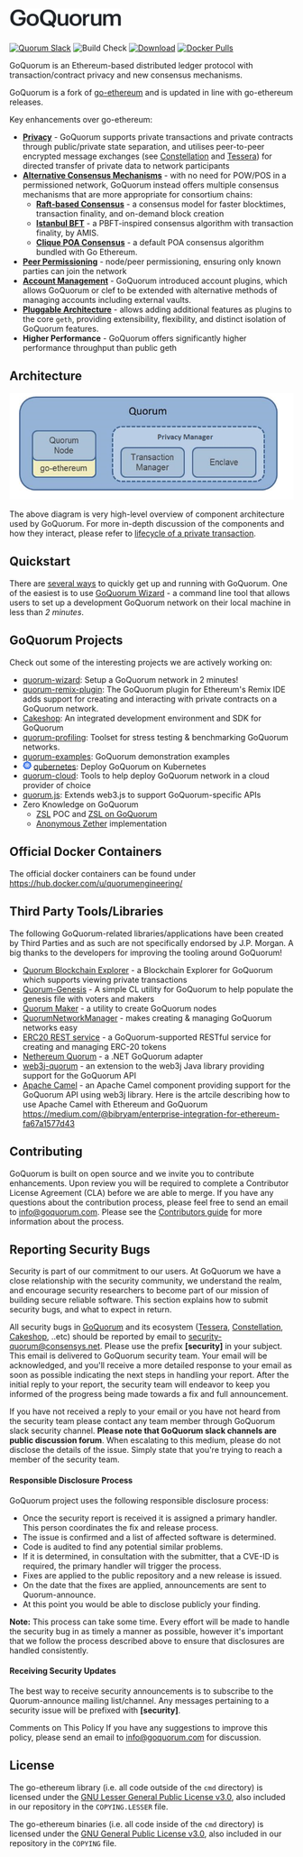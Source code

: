 # <img src="https://raw.githubusercontent.com/consensys/quorum/master/logo.png" width="200" height="35"/>

<a href="https://www.goquorum.com/slack-inviter" target="_blank" rel="noopener"><img title="Quorum Slack" src="https://93ecjxb0d3.execute-api.us-east-1.amazonaws.com/Express/badge.svg" alt="Quorum Slack" /></a>
![Build Check](https://github.com/jpmorganchase/quorum/workflows/Build%20Check/badge.svg?branch=master)
[![Download](https://api.bintray.com/packages/quorumengineering/quorum/geth/images/download.svg)](https://bintray.com/quorumengineering/quorum/geth/_latestVersion)
[![Docker Pulls](https://img.shields.io/docker/pulls/quorumengineering/quorum)](https://hub.docker.com/r/quorumengineering/quorum)

GoQuorum is an Ethereum-based distributed ledger protocol with transaction/contract privacy and new consensus mechanisms.

GoQuorum is a fork of [go-ethereum](https://github.com/ethereum/go-ethereum) and is updated in line with go-ethereum releases.

Key enhancements over go-ethereum:

* [__Privacy__](https://docs.goquorum.consensys.net/en/stable/Concepts/Privacy/Privacy/) - GoQuorum supports private transactions and private contracts through public/private state separation, and utilises peer-to-peer encrypted message exchanges (see [Constellation](https://github.com/consensys/constellation) and [Tessera](https://github.com/consensys/tessera)) for directed transfer of private data to network participants
* [__Alternative Consensus Mechanisms__](https://docs.goquorum.consensys.net/en/stable/Concepts/Consensus/Overview/) - with no need for POW/POS in a permissioned network, GoQuorum instead offers multiple consensus mechanisms that are more appropriate for consortium chains:
    * [__Raft-based Consensus__](https://docs.goquorum.consensys.net/en/stable/Concepts/Consensus/Raft/) - a consensus model for faster blocktimes, transaction finality, and on-demand block creation
    * [__Istanbul BFT__](https://docs.goquorum.consensys.net/en/stable/Concepts/Consensus/IBFT/) - a PBFT-inspired consensus algorithm with transaction finality, by AMIS.
    * [__Clique POA Consensus__](https://github.com/ethereum/EIPs/issues/225) - a default POA consensus algorithm bundled with Go Ethereum.
* [__Peer Permissioning__](https://docs.goquorum.consensys.net/en/stable/Concepts/Permissioning/PermissionsOverview/) - node/peer permissioning, ensuring only known parties can join the network
* [__Account Management__](https://docs.goquorum.consensys.net/en/stable/Concepts/AccountManagement/) - GoQuorum introduced account plugins, which allows GoQuorum or clef to be extended with alternative methods of managing accounts including external vaults.
* [__Pluggable Architecture__](https://docs.goquorum.consensys.net/en/stable/Concepts/AccountManagement/) -  allows adding additional features as plugins to the core `geth`, providing extensibility, flexibility, and distinct isolation of GoQuorum features.
* __Higher Performance__ - GoQuorum offers significantly higher performance throughput than public geth

## Architecture

![GoQuorum Tessera Privacy Flow](https://github.com/consensys/quorum/blob/master/docs/Quorum%20Design.png)

The above diagram is very high-level overview of component architecture used by GoQuorum. For more in-depth discussion of the components and how they interact, please refer to [lifecycle of a private transaction](https://docs.goquorum.consensys.net/en/stable/Concepts/Privacy/PrivateTransactionLifecycle/).

## Quickstart
There are [several ways](https://docs.goquorum.consensys.net/en/stable/HowTo/GetStarted/GettingStartedOverview/) to quickly get up and running with GoQuorum.  One of the easiest is to use [GoQuorum Wizard](https://docs.goquorum.consensys.net/en/stable/HowTo/GetStarted/GettingStartedOverview/#goquorum-wizard) - a command line tool that allows users to set up a development GoQuorum network on their local machine in less than *2 minutes*.

## GoQuorum Projects

Check out some of the interesting projects we are actively working on:

* [quorum-wizard](https://docs.goquorum.consensys.net/en/stable/HowTo/GetStarted/Wizard/GettingStarted/): Setup a GoQuorum network in 2 minutes!
* [quorum-remix-plugin](https://docs.goquorum.consensys.net/en/stable/Reference/RemixPlugin/Overview/): The GoQuorum plugin for Ethereum's Remix IDE adds support for creating and interacting with private contracts on a GoQuorum network.
* [Cakeshop](https://docs.goquorum.consensys.net/en/stable/HowTo/GetStarted/Cakeshop/): An integrated development environment and SDK for GoQuorum
* [quorum-profiling](https://docs.goquorum.consensys.net/en/stable/Concepts/Profiling/): Toolset for stress testing & benchmarking GoQuorum networks. 
* [quorum-examples](https://docs.goquorum.consensys.net/en/stable/Reference/GoQuorum-Projects/): GoQuorum demonstration examples
* <img src="docs/images/qubernetes/k8s-logo.png" width="15"/> [qubernetes](https://docs.goquorum.consensys.net/en/stable/HowTo/GetStarted/GettingStartedOverview/#goquorum-on-kubernetes-qubernetes): Deploy GoQuorum on Kubernetes
* [quorum-cloud](https://docs.goquorum.consensys.net/en/stable/HowTo/GetStarted/GettingStartedOverview/#creating-a-network-deployed-in-the-cloud): Tools to help deploy GoQuorum network in a cloud provider of choice
* [quorum.js](https://docs.goquorum.consensys.net/en/stable/Reference/quorum.js/Overview/): Extends web3.js to support GoQuorum-specific APIs
* Zero Knowledge on GoQuorum
   * [ZSL](https://docs.goquorum.consensys.net/en/stable/Reference/GoQuorum-Projects/#zsl-proof-of-concept) POC and [ZSL on GoQuorum](https://github.com/ConsenSys/zsl-q/blob/master/README.md)
   * [Anonymous Zether](https://github.com/ConsenSys/anonymous-zether) implementation



## Official Docker Containers
The official docker containers can be found under https://hub.docker.com/u/quorumengineering/

## Third Party Tools/Libraries

The following GoQuorum-related libraries/applications have been created by Third Parties and as such are not specifically endorsed by J.P. Morgan.  A big thanks to the developers for improving the tooling around GoQuorum!

* [Quorum Blockchain Explorer](https://github.com/web3labs/epirus-free) - a Blockchain Explorer for GoQuorum which supports viewing private transactions
* [Quorum-Genesis](https://github.com/davebryson/quorum-genesis) - A simple CL utility for GoQuorum to help populate the genesis file with voters and makers
* [Quorum Maker](https://github.com/synechron-finlabs/quorum-maker/) - a utility to create GoQuorum nodes
* [QuorumNetworkManager](https://github.com/ConsenSys/QuorumNetworkManager) - makes creating & managing GoQuorum networks easy
* [ERC20 REST service](https://github.com/web3labs/erc20-rest-service) - a GoQuorum-supported RESTful service for creating and managing ERC-20 tokens
* [Nethereum Quorum](https://github.com/Nethereum/Nethereum/tree/master/src/Nethereum.Quorum) - a .NET GoQuorum adapter
* [web3j-quorum](https://github.com/web3j/web3j-quorum) - an extension to the web3j Java library providing support for the GoQuorum API
* [Apache Camel](http://github.com/apache/camel) - an Apache Camel component providing support for the GoQuorum API using web3j library. Here is the artcile describing how to use Apache Camel with Ethereum and GoQuorum https://medium.com/@bibryam/enterprise-integration-for-ethereum-fa67a1577d43

## Contributing
GoQuorum is built on open source and we invite you to contribute enhancements. Upon review you will be required to complete a Contributor License Agreement (CLA) before we are able to merge. If you have any questions about the contribution process, please feel free to send an email to [info@goquorum.com](mailto:info@goquorum.com). Please see the [Contributors guide](.github/CONTRIBUTING.md) for more information about the process.

## Reporting Security Bugs
Security is part of our commitment to our users. At GoQuorum we have a close relationship with the security community, we understand the realm, and encourage security researchers to become part of our mission of building secure reliable software. This section explains how to submit security bugs, and what to expect in return.

All security bugs in [GoQuorum](https://github.com/consensys/quorum) and its ecosystem ([Tessera](https://github.com/consensys/tessera), [Constellation](https://github.com/consensys/constellation), [Cakeshop](https://github.com/consensys/cakeshop), ..etc)  should be reported by email to [security-quorum@consensys.net](mailto:security-quorum@consensys.net). Please use the prefix **[security]** in your subject. This email is delivered to GoQuorum security team. Your email will be acknowledged, and you'll receive a more detailed response to your email as soon as possible indicating the next steps in handling your report. After the initial reply to your report, the security team will endeavor to keep you informed of the progress being made towards a fix and full announcement.

If you have not received a reply to your email or you have not heard from the security team please contact any team member through GoQuorum slack security channel. **Please note that GoQuorum slack channels are public discussion forum**. When escalating to this medium, please do not disclose the details of the issue. Simply state that you're trying to reach a member of the security team.

#### Responsible Disclosure Process
GoQuorum project uses the following responsible disclosure process:

- Once the security report is received it is assigned a primary handler. This person coordinates the fix and release process.
- The issue is confirmed and a list of affected software is determined.
- Code is audited to find any potential similar problems.
- If it is determined, in consultation with the submitter, that a CVE-ID is required, the primary handler will trigger the process.
- Fixes are applied to the public repository and a new release is issued.
- On the date that the fixes are applied, announcements are sent to Quorum-announce.
- At this point you would be able to disclose publicly your finding.

**Note:** This process can take some time. Every effort will be made to handle the security bug in as timely a manner as possible, however it's important that we follow the process described above to ensure that disclosures are handled consistently.

#### Receiving Security Updates
The best way to receive security announcements is to subscribe to the Quorum-announce mailing list/channel. Any messages pertaining to a security issue will be prefixed with **[security]**.

Comments on This Policy
If you have any suggestions to improve this policy, please send an email to info@goquorum.com for discussion.

## License

The go-ethereum library (i.e. all code outside of the `cmd` directory) is licensed under the
[GNU Lesser General Public License v3.0](https://www.gnu.org/licenses/lgpl-3.0.en.html), also
included in our repository in the `COPYING.LESSER` file.

The go-ethereum binaries (i.e. all code inside of the `cmd` directory) is licensed under the
[GNU General Public License v3.0](https://www.gnu.org/licenses/gpl-3.0.en.html), also included
in our repository in the `COPYING` file.
